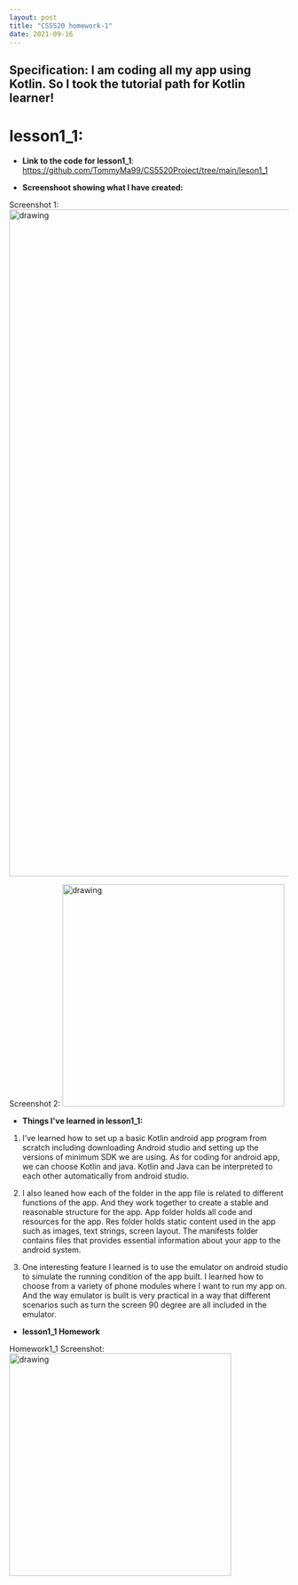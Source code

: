 ```yaml
---
layout: post
title: "CS5520 homework-1"
date: 2021-09-16
---
```






Specification: I am coding all my app using Kotlin. So I took the tutorial path for Kotlin learner!
----------------------------------------------------------------------------------------------------


# **lesson1_1**:
* **Link to the code for lesson1_1**: https://github.com/TommyMa99/CS5520Project/tree/main/leson1_1

* **Screenshoot showing what I have created:**

Screenshot 1:
<img src="https://user-images.githubusercontent.com/90421186/133659143-8aae63e3-cc7a-4257-95c4-2abfb8662882.PNG" alt="drawing" width="1200"/>

Screenshot 2:
<img src="https://user-images.githubusercontent.com/90421186/133659159-7907cfa3-af2b-4703-a941-9d190510b8b6.PNG" alt="drawing" width="400"/>


* **Things I've learned in lesson1_1:**
1.	I’ve learned how to set up a basic Kotlin android app program from scratch including downloading Android studio and setting up the versions of minimum SDK we are using. As for coding for android app, we can choose Kotlin and java. Kotlin and Java can be interpreted to each other automatically from android studio.

1.	I also leaned how each of the folder in the app file is related to different functions of the app. And they work together to create a stable and reasonable structure for the app. App folder holds all code and resources for the app. Res folder holds static content used in the app such as images, text strings, screen layout. The manifests folder contains files that provides essential information about your app to the android system. 

1.	One interesting feature I learned is to use the emulator on android studio to simulate the running condition of the app built. I learned how to choose from a variety of phone modules where I want to run my app on. And the way emulator is built is very practical in a way that different scenarios such as turn the screen 90 degree are all included in the emulator.

* **lesson1_1 Homework**

Homework1_1 Screenshot:
<img src="https://user-images.githubusercontent.com/90421186/133573426-22fc9def-3cb3-40d6-82f5-34c76693a906.PNG" alt="drawing" width="400"/>
